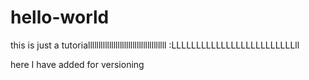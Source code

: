 # hello-world

this is just a tutorialllllllllllllllllllllllllllllllllllll
:LLLLLLLLLLLLLLLLLLLLLLLLLll


here I have added for versioning
